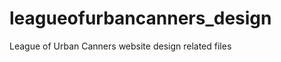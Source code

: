 leagueofurbancanners_design
===========================

League of Urban Canners website design related files
